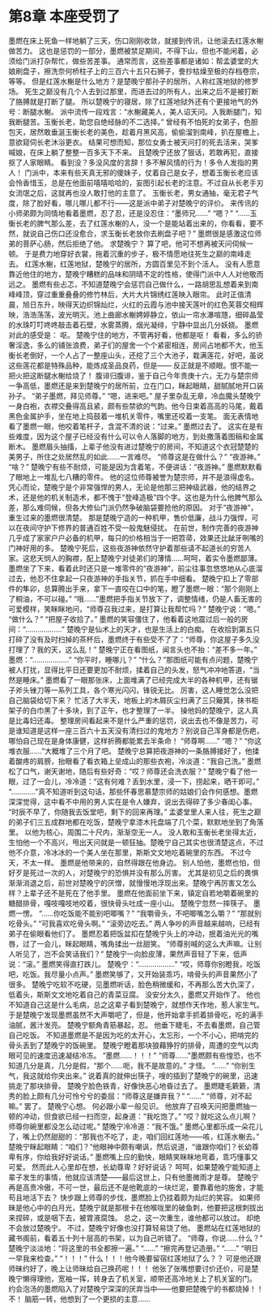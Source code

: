 # 第8章 本座受罚了
墨燃在床上死鱼一样地躺了三天，伤口刚刚收敛，就接到传讯，让他滚去红莲水榭做苦力。
这也是惩罚的一部分，墨燃被禁足期间，不得下山，但也不能闲着，必须给门派打杂帮忙，做些苦差事。
通常而言，这些差事都是诸如：帮孟婆堂的大娘刷盘子，擦洗奈何桥柱子上的三百六十五只石狮子，誊抄枯燥至极的存档卷宗，等等。
但是红莲水榭是什么地方？是楚晚宁那孙子的居所，人称红莲地狱的修罗场。
死生之巅没有几个人去到过那里，而进去过的所有人，出来之后不是被打断了胳膊就是打断了腿。
所以楚晚宁的寝居，除了红莲地狱外还有个更接地气的外号：断腿水榭。
派中流传一段戏言：“水榭藏美人，美人诏天问。入我断腿门，知我断腿苦。玉衡长老，助您自绝经脉的不二选择。”
曾经有不怕死的女弟子，色胆包天，居然敢垂涎玉衡长老的美色，趁着月黑风高，偷偷溜到南峰，扒在屋檐上，意欲窥伺长老沐浴更衣。
结果可想而知，那位女勇士被天问打的死去活来，哭爹喊娘，在床上躺了整整一百多天下不来。
且楚晚宁还放了狠话，若敢再犯，直接抠了人家眼睛。
看到没？多没风度的言辞！多不解风情的行为！多令人发指的男人！
门派中，本来有些天真无邪的傻妹子，仗着自己是女子，想着玉衡长老应该会怜香惜玉，总是在他面前嘻嘻哈哈的，妄图引起长老的注意。不过自从长老手刃女流氓之后，这就再也没人敢打他的主意了。
玉衡长老，男女通抽，毫无君子气度，除了脸好看，哪儿哪儿都不行——这是派中弟子对楚晚宁的评价。
来传讯的小师弟颇为同情地看着墨燃，忍了忍，还是没忍住：“墨师兄……”
“嗯？”
“……玉衡长老的脾气那么差，去了红莲水榭的人，没一个是能站着出来的，你看看，要不然，就说自己伤口还没愈合，求玉衡长老放你去刷盘子吧？”
墨燃很是感激这位师弟的菩萨心肠，然后拒绝了他。
求楚晚宁？
算了吧，他可不想再被天问伺候一顿。
于是费力地穿好衣裳，拖着沉重的步子，极不情愿地往死生之巅的南峰走去。
红莲水榭，红莲地狱，楚晚宁的居所，方圆百里见不到个活人。
没有人愿意靠近他住的地方，楚晚宁糟糕的品味和阴晴不定的性格，使得门派中人人对他敬而远之。
墨燃有些忐忑，不知道楚晚宁会惩罚自己做什么，一路胡思乱想着来到南峰峰顶，穿过重重叠叠的修竹林后，大片大片锦绣红莲映入眼帘。
此时正值清晨，旭日东升，映得天边织锦灿烂，火红的云霞与池中接天莲叶的红色芙蓉交相辉映，浩浩荡荡，波光明灭。池上曲廊水榭娉婷静立，依山一帘水瀑喧豗，细碎晶莹的水珠叮叮咚咚敲击着石壁，水雾蒸腾，烟光凝绯，宁静中显出几分妖娆。
墨燃对此的感受是：
呕。
楚晚宁住的地方，不管再好看，他都是呕！
看看，多么的骄奢淫逸，多么的铺张浪费，弟子们的屋舍一个个紧密相连，房间占地都不大，他玉衡长老倒好，一个人占了一整座山头，还挖了三个大池子，栽满莲花，好吧，虽说这些莲花都是特殊品种，能炼成圣品良药，但是——
反正就是不顺眼。恨不能一把火把这断腿水榭给烧了！
腹诽归腹诽，鉴于自己今年贵庚十六，无力与楚宗师一争高低，墨燃还是来到楚晚宁的居所前，立在门口，眯起眼睛，甜腻腻地开口装孙子。
“弟子墨燃，拜见师尊。”
“嗯，进来吧。”
屋子里杂乱无章，冷血魔头楚晚宁一身白袍，衣襟交叠得高且紧，颇有些禁欲的气韵。他今日束着高高的马尾，戴着黑色金属护手，坐在地上捣鼓着一堆机关零件，嘴里还咬着一支笔。
面无表情地看了墨燃一眼，他咬着笔杆子，含混不清的说：“过来。”
墨燃过去了。
这实在是有些难度，因为这个屋子已经没有什么可以令人落脚的地方，到处撒落着图稿和金属断木。
墨燃眉头抽搐，上辈子他没有进过楚晚宁的房间，不知道这个衣冠楚楚的美男子，所住之处居然乱的如此……一言难尽。
“师尊这是在做什么？”
“夜游神。”
“啥？”
楚晚宁有些不耐烦，可能是因为含着笔，不便讲话：“夜游神。”
墨燃默默看了眼地上一堆乱七八糟的零件。
他的这位师尊被誉为楚宗师，并不是浪得虚名。凭心而论，楚晚宁是个非常强悍的男人，无论是他那三把神级武器，他的结界之术，还是他的机关制造术，都不愧于“登峰造极”四个字。这也是为什么他脾气那么差，那么难伺候，但各大修仙门派仍然争破脑袋要抢他的原因。
对于“夜游神”，重生过来的墨燃很清楚。
那是楚晚宁造的一种机甲，售价低廉，战斗力强悍，可以在夜间守护下修界的普通百姓不受一般鬼魅侵扰。
在前世，制作完善的夜游神几乎成了家家户户必备的机甲，每只的价格相当于一把笤帚，效果还比龇牙咧嘴的门神好用的多。
楚晚宁死后，这些夜游神依然守护着那些请不起道长的穷苦人家。这悲天悯人的胸襟，配上楚晚宁对徒弟们的薄情……呵呵，着实令墨燃鄙薄。
墨燃坐了下来，看着此时还只是一堆零件的“夜游神”，前尘往事忽悠悠地从心底溜过去，他忍不住拿起一只夜游神的手指关节，抓在手中细看。
楚晚宁扣上了零部件的隼卯，总算腾出手来，拿下一直咬在口中的笔，瞪了墨燃一眼：“那个刚刚上了桐油，不可以碰。”
“哦……”墨燃把手指关节放下了，调整情绪，仍是人畜无害的可爱模样，笑眯眯地问，“师尊召我过来，是打算让我帮忙吗？”
楚晚宁说：“嗯。”
“做什么？”
“把屋子收拾了。”
墨燃的笑容僵住了，他看着这地震过后一般的房间：“………………”
楚晚宁是仙术上的天才，也是生活上的白痴。
在收拾到第五只打碎了没有及时扫掉的茶杯后，墨燃终于有些受不了了：“师尊，你这屋子多久没打理了？我的天，这么乱！”
楚晚宁正在看图纸，闻言头也不抬：“差不多一年。”
墨燃：“………………”
“你平时，睡哪儿？”
“什么？”那图纸可能有点问题，楚晚宁被人打扰，显得比平日还要更加不耐烦，揉着自己的头发，怒气冲冲地答道，“当然是睡床。”
墨燃看了一眼那张床，上面堆满了已经完成大半的各种机甲，还有锯子斧头锉刀等一系列工具，各个寒光闪闪，锋锐无比。
厉害，这人睡觉怎么没把自己脑袋给切下来？
忙活了大半天，地板上的木屑灰尘扫满了三只簸箕，抹书柜架子的白巾黑了十多块，到了正午，也才整理了一半。
操他妈的楚晚宁，这人真是比毒妇还毒。
整理房间看起来不是什么严重的惩罚，说出去也不像是苦力，可是谁知道是这样一座三百六十五天没有清扫过的鬼地方？别说自己浑身都是伤疤，哪怕自己现在是身体康健，这样折腾都能累去半条命！
“师尊啊……”
“嗯？”
“你这堆衣服……”大概堆了三个月了吧。
楚晚宁总算把夜游神的一条胳膊接好了，他揉着酸疼的肩膀，抬眼看了看衣箱上垒成山的那些衣袍，冷淡道：“我自己洗。”
墨燃松了口气，谢天谢地，随后有些好奇：“哎？师尊还会洗衣服？”
楚晚宁看了他一眼，过了一会儿，冷冷道：“这有何难？丢到水里，浸一下，捞起来，晒干即可。”
“…………”真不知道听到这句话，那些怀春思慕楚宗师的姑娘们会作何感想。墨燃深深觉得，这中看不中用的男人实在是令人嫌弃，说出去得碎了多少春闺心事。
“时辰不早了，你随我去饭堂吧，剩下的回来再理。”
孟婆堂里人来人往，死生之巅的弟子们三五成群地都在吃饭，楚晚宁拿漆木托盘端了几个菜，默默地坐到了角落里。
以他为核心，周围二十尺内，渐渐空无一人。
没人敢和玉衡长老坐得太近，生怕他一个不高兴，甩出天问就是一顿狂抽。楚晚宁自己其实也很清楚这点，不过他不介意，冷冰冰的一个美人坐在那里，斯斯文文地吃着碗里的东西。
不过今天，不太一样。
墨燃是他带来的，自然得跟在他身边。
别人怕他，墨燃也怕，但好歹是死过一次的人，对楚晚宁的恐惧并没有那么厉害。
尤其是初见之后的畏惧渐渐消退之后，前世对楚晚宁的厌憎，就慢慢地浮现出来。楚晚宁再厉害又怎么样？上辈子还不是死在了他手里。
墨燃在他面前坐下来，镇定自若地嚼着碗里的糖醋排骨，嘎吱嘎吱地咬着，很快骨头吐成一座小山。
楚晚宁忽然一摔筷子。
墨燃一愣。
“……你吃饭能不能别吧唧嘴？”
“我嚼骨头，不吧唧嘴怎么嚼？”
“那就别吃骨头。”
“可我喜欢吃骨头啊。”
“滚旁边吃去。”
两人争吵的声音越来越响，已经有弟子在偷眼看他们了。
墨燃忍着把饭盆扣在楚晚宁头上的冲动，抿着油光光的嘴唇，过了一会儿，眯起眼睛，嘴角揉出一丝甜笑。
“师尊别喊的这么大声嘛。让别人听见了，岂不会笑话我们？”
楚晚宁一向脸皮薄，果然声音轻了下来，低声说：“滚。”
墨燃笑得直打跌儿。
楚晚宁：“………………”
“哎，师尊你别瞪我，吃饭吧，吃饭。我尽量小点声。”
墨燃笑够了，又开始装乖巧，啃骨头的声音果然小了很多。
楚晚宁吃软不吃硬，见墨燃听话，脸色稍微缓和，不再那么苦大仇深了，低着头，斯斯文文地吃着自己的青菜豆腐。
没安分太久，墨燃又开始作了。
他也不知道自己这是什么毛病，总之这辈子看到楚晚宁，就想作天作地，惹人家生气。
于是楚晚宁发现墨燃虽然不大声嚼吧了，但是，他开始拿手抓着排骨吃，吃的满手油腻，酱汁发亮。
楚晚宁额角青筋暴起，忍。
他垂下睫毛，不去看墨燃，自己管自己吃饭。
不知道墨燃是不是因为吃的太开心，太忘形，一个不小心，把啃完的骨头丢到了楚晚宁的饭碗里。
楚晚宁瞪着那块狼藉狰狞的排骨，周遭的空气以肉眼可见的速度迅速凝结冷冻。
“墨燃……！！！”
“师尊……”墨燃颇有些惶恐，也不知道几分是真，几分是假，“那个……呃，我不是故意的。”
才怪。
“……”
“你别生气，我这就给你夹出来。”
说着真的就伸出筷子，嗖的插到了楚晚宁的碗里，迅速挑走了那块排骨。
楚晚宁脸色铁青，好像快恶心地昏过去了。
墨燃睫毛簌簌，清秀的脸上颇有几分可怜兮兮的委屈：“师尊这是嫌弃我？”
“……”
“师尊，对不起嘛。”
罢了。
楚晚宁心想。
何必跟小辈一般见识。
他放弃了召唤天问把墨燃抽一顿的冲动，但食欲已经一扫而空，起身道：“我吃饱了。”
“哎？就吃这么点儿啊？师尊你碗里都没怎么动过呢。”
楚晚宁冷冷道：“我不饿。”
墨燃心里都乐成一朵花儿了，嘴上仍然甜甜的：“那我也不吃了，走，咱们回红莲地——咳，红莲水榭去。”
楚晚宁眯起眼睛：“咱们？”他眼神中颇有嘲讽，然后说道，“谁跟你咱们？长幼尊卑有序，你给我好好说话。”
墨燃嘴上应的勤快，眼睛笑眯眯地弯着，乖巧懂事又可爱。
然而此人心里却在想，长幼尊卑？好好说话？
呵呵，如果楚晚宁能知道上辈子发生的事情，他就应该清楚——最后这世上，只有他墨微雨才是尊。
楚晚宁再是高贵冷傲，不可一世，最后还不是他靴底的一块烂泥，要靠着他的施舍，才能苟且地活下去？
快步跟上师尊的步伐，墨燃脸上仍挂着颇为灿烂的笑容。
如果师昧是他心中的白月光，楚晚宁就是那根卡在他喉咙里的破鱼刺，他要把这根刺拔出来捏碎，或是咽下去，被胃液腐蚀。
总之，这一次重生，谁他都可以放过。
却绝不会放过楚晚宁。
不过，楚晚宁好像也没打算轻易饶了他。
墨燃站在红莲地狱的藏书阁前，看着五十列十层高的书架，以为自己听错了。
“师尊，你说……什么？”
楚晚宁淡淡地：“将这里的书全都擦一遍。”
“……”
“擦完再登记造册。”
“……”
“明日一早我来检查。”
“！！！”
什么！！！他今晚要留宿红莲地狱了么？？
可是他还跟师昧约好了，晚上让师昧给自己换药呢！！！
他张了张嘴想要讨价还价，可是楚晚宁懒得理他，宽袖一挥，转身去了机关室，顺带还高冷地关上了机关室的门。
约会泡汤的墨燃陷入了对楚晚宁深深的厌弃当中——他要把楚晚宁的书都烧掉！！
不！
脑筋一转，他想到了一个更损的主意……
